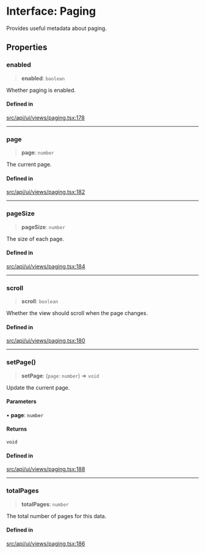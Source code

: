 # Interface: Paging

Provides useful metadata about paging.

## Properties

### enabled

> **enabled**: `boolean`

Whether paging is enabled.

#### Defined in

[src/api/ui/views/paging.tsx:178](https://github.com/blacksmithgu/datacore/blob/7b0c019def7e079c43dc5dbea32d9f610e95285b/src/api/ui/views/paging.tsx#L178)

***

### page

> **page**: `number`

The current page.

#### Defined in

[src/api/ui/views/paging.tsx:182](https://github.com/blacksmithgu/datacore/blob/7b0c019def7e079c43dc5dbea32d9f610e95285b/src/api/ui/views/paging.tsx#L182)

***

### pageSize

> **pageSize**: `number`

The size of each page.

#### Defined in

[src/api/ui/views/paging.tsx:184](https://github.com/blacksmithgu/datacore/blob/7b0c019def7e079c43dc5dbea32d9f610e95285b/src/api/ui/views/paging.tsx#L184)

***

### scroll

> **scroll**: `boolean`

Whether the view should scroll when the page changes.

#### Defined in

[src/api/ui/views/paging.tsx:180](https://github.com/blacksmithgu/datacore/blob/7b0c019def7e079c43dc5dbea32d9f610e95285b/src/api/ui/views/paging.tsx#L180)

***

### setPage()

> **setPage**: (`page`: `number`) => `void`

Update the current page.

#### Parameters

• **page**: `number`

#### Returns

`void`

#### Defined in

[src/api/ui/views/paging.tsx:188](https://github.com/blacksmithgu/datacore/blob/7b0c019def7e079c43dc5dbea32d9f610e95285b/src/api/ui/views/paging.tsx#L188)

***

### totalPages

> **totalPages**: `number`

The total number of pages for this data.

#### Defined in

[src/api/ui/views/paging.tsx:186](https://github.com/blacksmithgu/datacore/blob/7b0c019def7e079c43dc5dbea32d9f610e95285b/src/api/ui/views/paging.tsx#L186)
